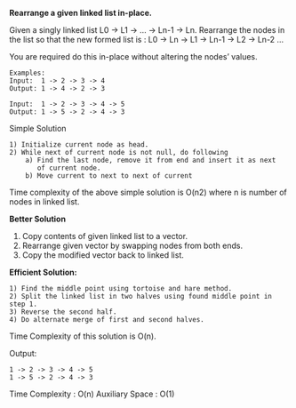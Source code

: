 **Rearrange a given linked list in-place.**

Given a singly linked list L0 -> L1 -> … -> Ln-1 -> Ln. Rearrange the nodes in the list so that the new formed list is : L0 -> Ln -> L1 -> Ln-1 -> L2 -> Ln-2 …

You are required do this in-place without altering the nodes’ values.

    Examples:  
    Input:  1 -> 2 -> 3 -> 4  
    Output: 1 -> 4 -> 2 -> 3  
    
    Input:  1 -> 2 -> 3 -> 4 -> 5  
    Output: 1 -> 5 -> 2 -> 4 -> 3 

Simple Solution

    1) Initialize current node as head.
    2) While next of current node is not null, do following
        a) Find the last node, remove it from end and insert it as next
           of current node.  
        b) Move current to next to next of current

Time complexity of the above simple solution is O(n2) where n is number of nodes in linked list. 

**Better Solution**
1) Copy contents of given linked list to a vector.
2) Rearrange given vector by swapping nodes from both ends.
3) Copy the modified vector back to linked list.

**Efficient Solution:**

    1) Find the middle point using tortoise and hare method.
    2) Split the linked list in two halves using found middle point in step 1.
    3) Reverse the second half.
    4) Do alternate merge of first and second halves. 

Time Complexity of this solution is O(n).

Output:

    1 -> 2 -> 3 -> 4 -> 5
    1 -> 5 -> 2 -> 4 -> 3

Time Complexity : O(n)
Auxiliary Space : O(1)
